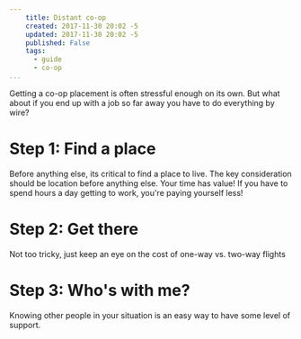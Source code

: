 ```yaml
---
    title: Distant co-op
    created: 2017-11-30 20:02 -5
    updated: 2017-11-30 20:02 -5
    published: False
    tags:
      - guide
      - co-op
...
```


Getting a co-op placement is often stressful enough on its own. But what about
if you end up with a job so far away you have to do everything by wire?

# Step 1: Find a place
Before anything else, its critical to find a place to live. The key
consideration should be location before anything else. Your time has value! If
you have to spend hours a day getting to work, you're paying yourself less!

# Step 2: Get there
Not too tricky, just keep an eye on the cost of one-way vs. two-way flights

# Step 3: Who's with me?
Knowing other people in your situation is an easy way to have some level of
support.


